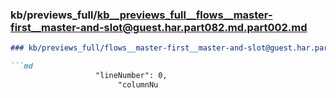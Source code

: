 ### kb/previews_full/kb__previews_full__flows__master-first__master-and-slot@guest.har.part082.md.part002.md

```md
### kb/previews_full/flows__master-first__master-and-slot@guest.har.part082.md (part 002)

```md
                   "lineNumber": 0,
                        "columnNu
```

```

```
